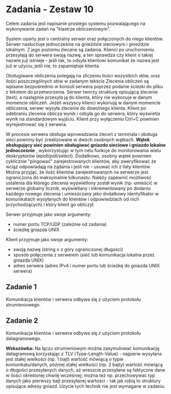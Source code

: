 # Zadania - Zestaw 10

Celem zadania jest napisanie prostego systemu pozwalającego na wykonywanie
zadań na "klastrze obliczeniowym".

System oparty jest o centralny serwer oraz połączonych do niego klientów.
Serwer nasłuchuje jednocześnie na gnieździe sieciowym i gnieździe lokalnym. Z jego
poziomu zlecane są zadania.
Klienci po uruchomieniu przesyłają do serwera swoją nazwę, a ten sprawdza czy
klient o takiej nazwie już istnieje - jeśli tak, to odsyła klientowi komunikat że nazwa
jest już w użyciu; jeśli nie, to zapamiętuje klienta.

Obsługiwane obliczenia polegają na zliczeniu ilości wszystkich słów, oraz ilości
poszczególnych słów w zadanym tekście
Zlecenia obliczeń są wpisane bezpośrednio w konsoli serwera poprzez podanie
ściezki do pliku z tekstem do przetworzenia.
Serwer tworzy strukturę opisującą zlecenie (text), a następnie przesyła ją do klienta,
który nie wykonuje w danym momencie obliczeń.
Jeżeli wszyscy klienci wykonują w danym momencie obliczenia, serwer wysyła
zlecenie do dowolnego klienta.
Klient po odebraniu zlecenia oblicza wynik i odsyła go do serwera, który wyświetla
wynik na standardowym wyjściu.
Klient przy wyłączeniu Ctrl+C powinien wyrejestrować się z serwera.

W procesie serwera obsługa wprowadzania zleceń z terminala i obsługa sieci
powinny być zrealizowane w dwóch osobnych wątkach.
**Wątek obsługujący sieć powinien obsługiwać gniazdo sieciowe i gniazdo
lokalne jednocześnie** , wykorzystując w tym celu funkcje do monitorowania wielu
deskryptorów (epoll/poll/select).
Dodatkowo, osobny wątek powinien cyklicznie "pingować" zarejestrowanych
klientów, aby zweryfikować że wciąż odpowiadają na żądania i jeśli nie - usuwać ich
z listy klientów.
Można przyjąć, że ilość klientów zarejestrowanych na serwerze jest ograniczona do
maksymalnie kilkunastu.
Należy zapewnić możliwość ustalenia dla którego zlecenia wyświetlony został wynik
(np. umieścić w serwerze globalny licznik, wyświetlany i inkrementowany po dodaniu
każdego nowego zlecenia i umieszczany jako dodatkowy identyfikator w
komunikatach wysyłanych do klientów i odpowiedziach od nich przychodzących) i
który klient go obliczył.

Serwer przyjmuje jako swoje argumenty:

- numer portu TCP/UDP (zależnie od zadania)
- ścieżkę gniazda UNIX

Klient przyjmuje jako swoje argumenty:

- swoją nazwę (string o z góry ograniczonej długości)
- sposób połączenia z serwerem (sieć lub komunikacja lokalna przez gniazda UNIX)
- adres serwera (adres IPv4 i numer portu lub ścieżkę do gniazda UNIX serwera)


## Zadanie 1
Komunikacja klientów i serwera odbywa się z użyciem protokołu strumieniowego.

## Zadanie 2
Komunikacja klientów i serwera odbywa się z użyciem protokołu datagramowego.

**Wskazówka:**
Na łączu strumieniowym można zasymulować komunikację datagramową
korzystając z TLV (Type-Length-Value) - najpierw wysyłana jest stałej wielkości (np. 1
bajt) wartość mówiącą o typie komunikatu/danych, później stałej wielkości (np. 2
bajty) wartość mówiącą o długości przesyłanych danych, aż wreszcie przesyłane są
faktyczne dane w ilości określonej chwilę wcześniej; można też np. przechowywać
typ danych jako pierwszy bajt przesyłanej wartości - tak jak robią to struktury
opisujące adresy gniazd. Użycie tych technik nie jest wymagane w zadaniu.



